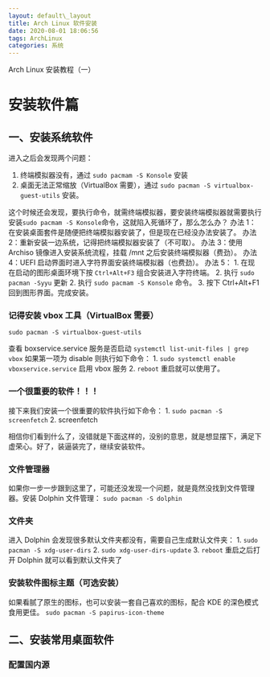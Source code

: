 ```yaml
---
layout: default\_layout
title: Arch Linux 软件安装
date: 2020-08-01 18:06:56
tags: ArchLinux
categories: 系统
---
```


Arch Linux 安装教程（一）

<!-- more -->

# 安装软件篇

## 一、安装系统软件

进入之后会发现两个问题：

1. 终端模拟器没有，通过 `sudo pacmam -S Konsole` 安装
2. 桌面无法正常缩放（VirtualBox 需要），通过 `sudo pacman -S virtualbox-guest-utils` 安装。

这个时候还会发现，要执行命令，就需终端模拟器，要安装终端模拟器就需要执行安装`sudo pacmam -S Konsole`命令，这就陷入死循环了，那么怎么办？
办法 1：在安装桌面套件是随便把终端模拟器安装了，但是现在已经没办法安装了。
办法 2：重新安装一边系统，记得把终端模拟器安装了（不可取）。
办法 3：使用 Archiso 镜像进入安装系统流程，挂载 /mnt 之后安装终端模拟器（费劲）。
办法 4：UEFI 启动界面时进入字符界面安装终端模拟器（也费劲）。
办法 5： 1. 在现在启动的图形桌面环境下按 `Ctrl+Alt+F3` 组合安装进入字符终端。 2. 执行 `sudo pacman -Syyu` 更新 2. 执行 `sudo pacmam -S Konsole` 命令。 3. 按下 Ctrl+Alt+F1 回到图形界面。完成安装。

### 记得安装 vbox 工具（VirtualBox 需要）

`sudo pacman -S virtualbox-guest-utils`

查看 boxservice.service 服务是否启动
`systemctl list-unit-files | grep vbox` 如果第一项为 disable 则执行如下命令： 1. `sudo systemctl enable vboxservice.service` 启用 vbox 服务 2. `reboot` 重启就可以使用了。

### 一个很重要的软件！！！

接下来我们安装一个很重要的软件执行如下命令： 1. `sudo pacman -S screenfetch` 2. screenfetch

相信你们看到什么了，没错就是下面这样的，没别的意思，就是想显摆下，满足下虚荣心。好了，装逼装完了，继续安装软件。

### 文件管理器

如果你一步一步跟到这里了，可能还没发现一个问题，就是竟然没找到文件管理器。安装 Dolphin 文件管理：
`sudo pacman -S dolphin`

### 文件夹

进入 Dolphin 会发现很多默认文件夹都没有，需要自己生成默认文件夹： 1. `sudo pacman -S xdg-user-dirs` 2. `sudo xdg-user-dirs-update` 3. `reboot` 重启之后打开 Dolphin 就可以看到默认文件夹了

### 安装软件图标主题（可选安装）

如果看腻了原生的图标，也可以安装一套自己喜欢的图标，配合 KDE 的深色模式食用更佳。
`sudo pacman -S papirus-icon-theme`

## 二、安装常用桌面软件

### 配置国内源
